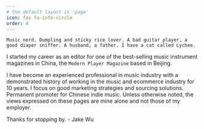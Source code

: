 ```yaml
---
# the default layout is 'page'
icon: fas fa-info-circle
order: 4
---
```


```Music nerd. Dumpling and sticky rice lover. A bad guitar player, a good diaper sniffer. A husband, a father. I have a cat called Lychee. ```

I started my career as an editor for one of the best-selling music instrument magazines in China, the `Modern Player Magazine` based in Beijing. 

I have become an experienced professional in music industry with a demonstrated history of working in the music and ecommerce industry for 10 years. I focus on good marketing strategies and sourcing solutions. Permanent promoter for Chinese indie music. Unless otherwise noted, the views expressed on these pages are mine alone and not those of my employer. 

Thanks for stopping by. - Jake Wu

